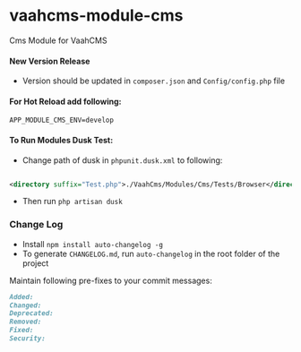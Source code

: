 # vaahcms-module-cms
Cms Module for VaahCMS

#### New Version Release
- Version should be updated in `composer.json` and `Config/config.php` file


#### For Hot Reload add following:
```dotenv
APP_MODULE_CMS_ENV=develop
```


#### To Run Modules Dusk Test:
- Change path of dusk in `phpunit.dusk.xml` to following:
```xml

<directory suffix="Test.php">./VaahCms/Modules/Cms/Tests/Browser</directory>

```

- Then run `php artisan dusk`




### Change Log
- Install `npm install auto-changelog -g`
- To generate `CHANGELOG.md`, run `auto-changelog` in the root folder of the project

Maintain following pre-fixes to your commit messages:
```md
Added:
Changed:
Deprecated:
Removed:
Fixed:
Security:
```
